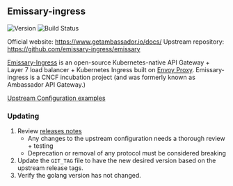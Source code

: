 ## **Emissary-ingress**
![Version](https://img.shields.io/badge/version-v3.8.1-blue)
![Build Status](https://codebuild.us-west-2.amazonaws.com/badges?uuid=eyJlbmNyeXB0ZWREYXRhIjoid2Vla0ZUclhyN0dNN1ZLRnRoV3dBV241UDVVUUNmYUFyWVdDUWg3SUdqcThyblJvZ245cHN0cjFhUGNETDZhUkkySUNDZC9kdVFhemlpUjZGclRibUdnPSIsIml2UGFyYW1ldGVyU3BlYyI6IjRsempqaUZTNlB6TjF0bVQiLCJtYXRlcmlhbFNldFNlcmlhbCI6MX0%3D&branch=main)

Official website: https://www.getambassador.io/docs/
Upstream repository: https://github.com/emissary-ingress/emissary

[Emissary-Ingress](https://github.com/emissary-ingress/emissary) is an open-source Kubernetes-native API Gateway + Layer 7 load balancer + Kubernetes Ingress built on [Envoy Proxy](https://www.envoyproxy.io/). Emissary-ingress is a CNCF incubation project (and was formerly known as Ambassador API Gateway.)

[Upstream Configuration examples](https://github.com/emissary-ingress/emissary/blob/master/charts/emissary-ingress/values.yaml.in)

### Updating

1. Review [releases notes](https://github.com/emissary-ingress/emissary/releases)
    * Any changes to the upstream configuration needs a thorough review + testing
    * Deprecation or removal of any protocol must be considered breaking 
1. Update the `GIT_TAG` file to have the new desired version based on the upstream release tags.
1. Verify the golang version has not changed.